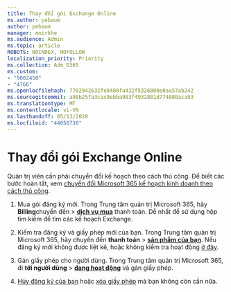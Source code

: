 ```yaml
---
title: Thay đổi gói Exchange Online
ms.author: pebaum
author: pebaum
manager: mnirkhe
ms.audience: Admin
ms.topic: article
ROBOTS: NOINDEX, NOFOLLOW
localization_priority: Priority
ms.collection: Adm_O365
ms.custom:
- "9002450"
- "4766"
ms.openlocfilehash: 7762942632fe8480fa432f5326800e0aa57ab242
ms.sourcegitcommit: a98b25fa3cac9ebba983f4932881d774880aca93
ms.translationtype: MT
ms.contentlocale: vi-VN
ms.lasthandoff: 05/13/2020
ms.locfileid: "44058738"
---
```

# <a name="change-exchange-online-plans"></a>Thay đổi gói Exchange Online

Quản trị viên cần phải chuyển đổi kế hoạch theo cách thủ công. Để biết các bước hoàn tất, xem [chuyển đổi Microsoft 365 kế hoạch kinh doanh theo cách thủ công](https://docs.microsoft.com/microsoft-365/commerce/subscriptions/switch-plans-manually?view=o365-worldwide).

1. Mua gói đăng ký mới. Trong Trung tâm quản trị Microsoft 365, hãy **Billing**chuyển đến  >  **[dịch vụ mua](https://go.microsoft.com/fwlink/p/?linkid=868433)** thanh toán. Dễ nhất để sử dụng hộp tìm kiếm để tìm các kế hoạch Exchange.

2. Kiểm tra đăng ký và giấy phép mới của bạn. Trong Trung tâm quản trị Microsoft 365, hãy chuyển đến **thanh toán**  >  **[sản phẩm của bạn](https://go.microsoft.com/fwlink/p/?linkid=842054)**. Nếu đăng ký mới không được liệt kê, hoặc không kiểm tra hoạt động [ở đây](https://docs.microsoft.com/microsoft-365/commerce/subscriptions/upgrade-to-different-plan#the-upgrade-tab-is-empty).

3. Gán giấy phép cho người dùng. Trong Trung tâm quản trị Microsoft 365, đi **tới người dùng**  >  **[đang hoạt động](https://go.microsoft.com/fwlink/p/?linkid=834822)** và gán giấy phép.

4. [Hủy đăng ký của bạn](https://docs.microsoft.com/microsoft-365/commerce/subscriptions/cancel-your-subscription) hoặc [xóa giấy phép](https://docs.microsoft.com/microsoft-365/commerce/licenses/buy-licenses) mà bạn không còn cần nữa.
